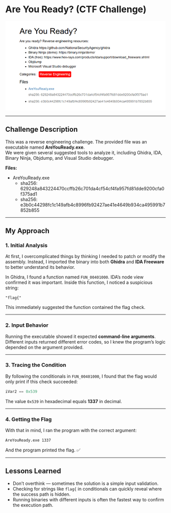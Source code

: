 # Are You Ready? (CTF Challenge)

![Challenge Screenshot](./AreYouReady.png)

---

## Challenge Description
This was a reverse engineering challenge. The provided file was an executable named **AreYouReady.exe**.  
We were given several suggested tools to analyze it, including Ghidra, IDA, Binary Ninja, Objdump, and Visual Studio debugger.

**Files:**
- AreYouReady.exe  
  - sha256: 629248a843224470ccffb26c701da4cf54cf4fa957fd81dde9200cfa0f375ad1  
  - sha256: e3b0c44298fc1c149afb4c8996fb92427ae41e4649b934ca495991b7852b855  

---

## My Approach

### 1. Initial Analysis
At first, I overcomplicated things by thinking I needed to patch or modify the assembly. Instead, I imported the binary into both **Ghidra** and **IDA Freeware** to better understand its behavior.

In Ghidra, I found a function named `FUN_00401000`. IDA’s node view confirmed it was important. Inside this function, I noticed a suspicious string:

```
"flag{"
```

This immediately suggested the function contained the flag check.

---

### 2. Input Behavior
Running the executable showed it expected **command-line arguments**.  
Different inputs returned different error codes, so I knew the program’s logic depended on the argument provided.

---

### 3. Tracing the Condition
By following the conditionals in `FUN_00401000`, I found that the flag would only print if this check succeeded:

```c
iVar2 == 0x539
```

The value `0x539` in hexadecimal equals **1337** in decimal.

---

### 4. Getting the Flag
With that in mind, I ran the program with the correct argument:

```bash
AreYouReady.exe 1337
```

And the program printed the flag. ✅

---

## Lessons Learned
- Don’t overthink — sometimes the solution is a simple input validation.  
- Checking for strings like `flag{` in conditionals can quickly reveal where the success path is hidden.  
- Running binaries with different inputs is often the fastest way to confirm the execution path.  
